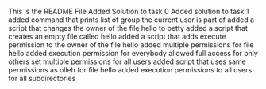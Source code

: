 This is the README File
Added Solution to task 0
Added solution to task 1
added command that prints list of group the current user is part of
added a script that changes the owner of the file hello to betty
added a script that creates an empty file called hello
added a script that adds execute permission to the owner of the file hello
added multiple permissions for file hello
added execution permission for everybody
allowed full access for only others
set multiple permissions for all users
added script that uses same permissions as olleh for file hello
added execution permissions to all users for all subdirectories
